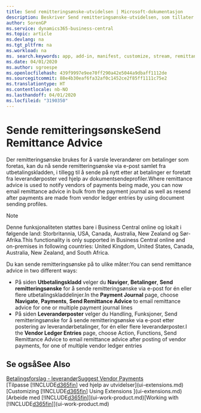 ```yaml
---
title: Send remitteringsønske-utvidelsen | Microsoft-dokumentasjon
description: Beskriver Send remitteringsønske-utvidelsen, som tillater at remitteringsønsker sendes via e-post og sendes på nytt fra utbetalingskladden og leverandørposter.
author: SorenGP
ms.service: dynamics365-business-central
ms.topic: article
ms.devlang: na
ms.tgt_pltfrm: na
ms.workload: na
ms. search.keywords: app, add-in, manifest, customize, stream, remittance, advice
ms.date: 04/01/2020
ms.author: sgroespe
ms.openlocfilehash: 439f9997e9ee70ff290a42e5044a9dbaff1112de
ms.sourcegitcommit: 88e4b30eaf6fa32af0c1452ce2f85ff1111c75e2
ms.translationtype: HT
ms.contentlocale: nb-NO
ms.lasthandoff: 04/01/2020
ms.locfileid: "3190350"
---
```

# <a name="send-remittance-advice"></a><span data-ttu-id="a2951-103">Sende remitteringsønske</span><span class="sxs-lookup"><span data-stu-id="a2951-103">Send Remittance Advice</span></span>
<span data-ttu-id="a2951-104">Der remitteringsønske brukes for å varsle leverandører om betalinger som foretas, kan du nå sende remitteringsønske via e-post samlet fra utbetalingskladden, i tillegg til å sende på nytt etter at betalinger er foretatt fra leverandørposter ved hjelp av dokumentsendeprofiler.</span><span class="sxs-lookup"><span data-stu-id="a2951-104">Where remittance advice is used to notify vendors of payments being made, you can now email remittance advice in bulk from the payment journal as well as resend after payments are made from vendor ledger entries by using document sending profiles.</span></span>

> [!NOTE]
> <span data-ttu-id="a2951-105">Denne funksjonaliteten støttes bare i Business Central online og lokalt i følgende land: Storbritannia, USA, Canada, Australia, New Zealand og Sør-Afrika.</span><span class="sxs-lookup"><span data-stu-id="a2951-105">This functionality is only supported in Business Central online and on-premises in following countries: United Kingdom, United States, Canada, Australia, New Zealand, and South Africa.</span></span>  

<span data-ttu-id="a2951-106">Du kan sende remitteringsønske på to ulike måter:</span><span class="sxs-lookup"><span data-stu-id="a2951-106">You can send remittance advice in two different ways:</span></span>

* <span data-ttu-id="a2951-107">På siden **Utbetalingskladd** velger du **Naviger**, **Betalinger**, **Send remitteringsønske** for å sende remitteringsønske via e-post for én eller flere utbetalingskladdelinjer.</span><span class="sxs-lookup"><span data-stu-id="a2951-107">In the **Payment Journal** page, choose **Navigate**, **Payments**, **Send Remittance Advice** to email remittance advice for one or multiple payment journal lines</span></span>
* <span data-ttu-id="a2951-108">På siden **Leverandørposter** velger du Handling, Funksjoner, Send remitteringsønske for å sende remitteringsønske via e-post etter postering av leverandørbetalinger, for én eller flere leverandørposter.</span><span class="sxs-lookup"><span data-stu-id="a2951-108">I the **Vendor Ledger Entries** page, choose Action, Functions, Send Remittance Advice to email remittance advice after posting of vendor payments, for one of multiple vendor ledger entries</span></span>

## <a name="see-also"></a><span data-ttu-id="a2951-109">Se også</span><span class="sxs-lookup"><span data-stu-id="a2951-109">See Also</span></span>
[<span data-ttu-id="a2951-110">Betalingsforslag - leverandør</span><span class="sxs-lookup"><span data-stu-id="a2951-110">Suggest Vendor Payments</span></span>](payables-how-suggest-vendor-payments.md)  
<span data-ttu-id="a2951-111">[Tilpasse [!INCLUDE[d365fin](includes/d365fin_md.md)] ved hjelp av utvidelser](ui-extensions.md)  </span><span class="sxs-lookup"><span data-stu-id="a2951-111">[Customizing [!INCLUDE[d365fin](includes/d365fin_md.md)] Using Extensions ](ui-extensions.md)  </span></span>  
<span data-ttu-id="a2951-112">[Arbeide med [!INCLUDE[d365fin](includes/d365fin_md.md)]](ui-work-product.md)</span><span class="sxs-lookup"><span data-stu-id="a2951-112">[Working with [!INCLUDE[d365fin](includes/d365fin_md.md)]](ui-work-product.md)</span></span>
